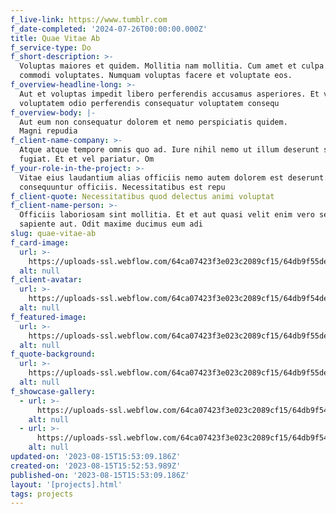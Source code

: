 ```yaml
---
f_live-link: https://www.tumblr.com
f_date-completed: '2024-07-26T00:00:00.000Z'
title: Quae Vitae Ab
f_service-type: Do
f_short-description: >-
  Voluptas maiores et quidem. Mollitia nam mollitia. Cum amet et culpa deleniti
  commodi voluptates. Numquam voluptas facere et voluptate eos.
f_overview-headline-long: >-
  Aut et voluptas impedit libero perferendis accusamus asperiores. Et voluptas
  voluptatem odio perferendis consequatur voluptatem consequ
f_overview-body: |-
  Aut eum non consequatur dolorem et nemo perspiciatis quidem.
  Magni repudia
f_client-name-company: >-
  Atque atque tempore omnis quo ad. Iure nihil nemo ut illum deserunt similique
  fugiat. Et et vel pariatur. Om
f_your-role-in-the-project: >-
  Vitae eius laudantium alias officiis nemo autem dolorem est deserunt. Aut aut
  consequuntur officiis. Necessitatibus est repu
f_client-quote: Necessitatibus quod delectus animi voluptat
f_client-name-person: >-
  Officiis laboriosam sint mollitia. Et et aut quasi velit enim vero sed
  sapiente aut. Odit maxime ducimus eum adi
slug: quae-vitae-ab
f_card-image:
  url: >-
    https://uploads-ssl.webflow.com/64ca07423f3e023c2089cf15/64db9f55de00e567dd038f02_image17.jpeg
  alt: null
f_client-avatar:
  url: >-
    https://uploads-ssl.webflow.com/64ca07423f3e023c2089cf15/64db9f54de00e567dd038ef9_image6.jpeg
  alt: null
f_featured-image:
  url: >-
    https://uploads-ssl.webflow.com/64ca07423f3e023c2089cf15/64db9f55de00e567dd038f18_image11.jpeg
  alt: null
f_quote-background:
  url: >-
    https://uploads-ssl.webflow.com/64ca07423f3e023c2089cf15/64db9f55de00e567dd038f05_image3.jpeg
  alt: null
f_showcase-gallery:
  - url: >-
      https://uploads-ssl.webflow.com/64ca07423f3e023c2089cf15/64db9f54de00e567dd038ec4_image7.jpeg
    alt: null
  - url: >-
      https://uploads-ssl.webflow.com/64ca07423f3e023c2089cf15/64db9f54de00e567dd038ed9_image4.jpeg
    alt: null
updated-on: '2023-08-15T15:53:09.186Z'
created-on: '2023-08-15T15:52:53.989Z'
published-on: '2023-08-15T15:53:09.186Z'
layout: '[projects].html'
tags: projects
---
```



